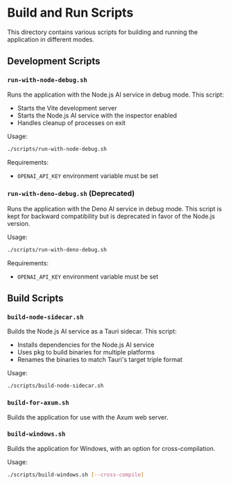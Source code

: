 # Build and Run Scripts

This directory contains various scripts for building and running the application in different modes.

## Development Scripts

### `run-with-node-debug.sh`

Runs the application with the Node.js AI service in debug mode. This script:

- Starts the Vite development server
- Starts the Node.js AI service with the inspector enabled
- Handles cleanup of processes on exit

Usage:
```bash
./scripts/run-with-node-debug.sh
```

Requirements:
- `OPENAI_API_KEY` environment variable must be set

### `run-with-deno-debug.sh` (Deprecated)

Runs the application with the Deno AI service in debug mode. This script is kept for backward compatibility but is deprecated in favor of the Node.js version.

Usage:
```bash
./scripts/run-with-deno-debug.sh
```

Requirements:
- `OPENAI_API_KEY` environment variable must be set

## Build Scripts

### `build-node-sidecar.sh`

Builds the Node.js AI service as a Tauri sidecar. This script:

- Installs dependencies for the Node.js AI service
- Uses pkg to build binaries for multiple platforms
- Renames the binaries to match Tauri's target triple format

Usage:
```bash
./scripts/build-node-sidecar.sh
```

### `build-for-axum.sh`

Builds the application for use with the Axum web server.

### `build-windows.sh`

Builds the application for Windows, with an option for cross-compilation.

Usage:
```bash
./scripts/build-windows.sh [--cross-compile]